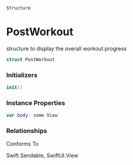 `Structure`
# PostWorkout
structure to display the overall workout progress
```swift
struct PostWorkout
```

### Initializers

```swift
init()
```
### Instance Properties
```swift
var body: some View
```



### Relationships
Conforms To

Swift.Sendable,
SwiftUI.View
